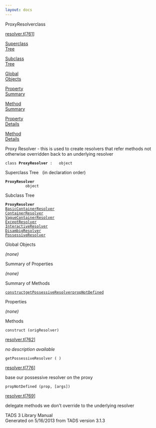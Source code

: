 ```yaml
---
layout: docs
---
```

<span class="title">ProxyResolver</span><span class="type">class</span>

[resolver.t](../file/resolver.t.html)\[[761](../source/resolver.t.html#761)\]

[Superclass  
Tree](#_SuperClassTree_)

[Subclass  
Tree](#_SubClassTree_)

[Global  
Objects](#_ObjectSummary_)

[Property  
Summary](#_PropSummary_)

[Method  
Summary](#_MethodSummary_)

[Property  
Details](#_Properties_)

[Method  
Details](#_Methods_)

<div class="fdesc">

Proxy Resolver - this is used to create resolvers that refer methods not
otherwise overridden back to an underlying resolver

`class `**`ProxyResolver`**` :   object`

</div>

<span id="_SuperClassTree_"></span>

<div class="mjhd">

<span class="hdln">Superclass Tree</span>   (in declaration order)

</div>

**`ProxyResolver`**  
`         object`  
<span id="_SubClassTree_"></span>

<div class="mjhd">

<span class="hdln">Subclass Tree</span>  

</div>

**`ProxyResolver`**  
[`BasicContainerResolver`](../object/BasicContainerResolver.html)  
[`ContainerResolver`](../object/ContainerResolver.html)  
[`VagueContainerResolver`](../object/VagueContainerResolver.html)  
[`ExceptResolver`](../object/ExceptResolver.html)  
[`InteractiveResolver`](../object/InteractiveResolver.html)  
[`DisambigResolver`](../object/DisambigResolver.html)  
[`PossessiveResolver`](../object/PossessiveResolver.html)  
<span id="_ObjectSummary_"></span>

<div class="mjhd">

<span class="hdln">Global Objects</span>  

</div>

*(none)* <span id="_PropSummary_"></span>

<div class="mjhd">

<span class="hdln">Summary of Properties</span>  

</div>



*(none)* <span id="_MethodSummary_"></span>

<div class="mjhd">

<span class="hdln">Summary of Methods</span>  

</div>

[`construct`](#construct)[`getPossessiveResolver`](#getPossessiveResolver)[`propNotDefined`](#propNotDefined)

<span id="_Properties_"></span>

<div class="mjhd">

<span class="hdln">Properties</span>  

</div>

*(none)* <span id="_Methods_"></span>

<div class="mjhd">

<span class="hdln">Methods</span>  

</div>

<span id="construct"></span>

`construct (origResolver)`

[resolver.t](../file/resolver.t.html)\[[762](../source/resolver.t.html#762)\]

<div class="desc">

*no description available*

</div>

<span id="getPossessiveResolver"></span>

`getPossessiveResolver ( )`

[resolver.t](../file/resolver.t.html)\[[776](../source/resolver.t.html#776)\]

<div class="desc">

base our possessive resolver on the proxy

</div>

<span id="propNotDefined"></span>

`propNotDefined (prop, [args])`

[resolver.t](../file/resolver.t.html)\[[769](../source/resolver.t.html#769)\]

<div class="desc">

delegate methods we don't override to the underlying resolver

</div>

<div class="ftr">

TADS 3 Library Manual  
Generated on 5/16/2013 from TADS version 3.1.3

</div>
